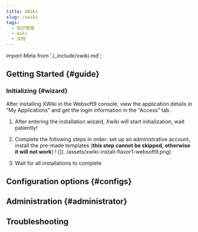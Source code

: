 ```yaml
---
title: XWiki
slug: /xwiki
tags:
  - 知识管理
  - wiki
  - 文档
---
```


import Meta from './\_include/xwiki.md';

<Meta name="meta" />

## Getting Started {#guide}

### Initializing {#wizard}

After installing XWiki in the Websoft9 console, view the application details in “My Applications” and get the login information in the “Access” tab.

1. After entering the installation wizard, Xwiki will start initialization, wait patiently!

2. Complete the following steps in order: set up an administrative account, install the pre-made templates (**this step cannot be skipped, otherwise it will not work**)
   ! [](. /assets/xwiki-install-flavor1-websoft9.png)

3. Wait for all installations to complete

## Configuration options {#configs}

## Administration {#administrator}

## Troubleshooting
